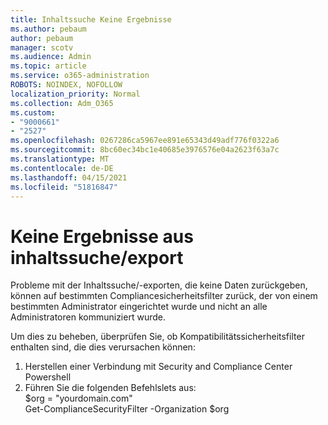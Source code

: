 ```yaml
---
title: Inhaltssuche Keine Ergebnisse
ms.author: pebaum
author: pebaum
manager: scotv
ms.audience: Admin
ms.topic: article
ms.service: o365-administration
ROBOTS: NOINDEX, NOFOLLOW
localization_priority: Normal
ms.collection: Adm_O365
ms.custom:
- "9000661"
- "2527"
ms.openlocfilehash: 0267286ca5967ee891e65343d49adf776f0322a6
ms.sourcegitcommit: 8bc60ec34bc1e40685e3976576e04a2623f63a7c
ms.translationtype: MT
ms.contentlocale: de-DE
ms.lasthandoff: 04/15/2021
ms.locfileid: "51816847"
---
```

# <a name="no-results-from-content-searchexports"></a>Keine Ergebnisse aus inhaltssuche/export

Probleme mit der Inhaltssuche/-exporten, die keine Daten zurückgeben, können auf bestimmten Compliancesicherheitsfilter zurück, der von einem bestimmten Administrator eingerichtet wurde und nicht an alle Administratoren kommuniziert wurde.

Um dies zu beheben, überprüfen Sie, ob Kompatibilitätssicherheitsfilter enthalten sind, die dies verursachen können:
1. Herstellen einer Verbindung mit Security and Compliance Center Powershell
2. Führen Sie die folgenden Befehlslets aus:
<br>$org = "yourdomain.com"
<br>Get-ComplianceSecurityFilter -Organization $org